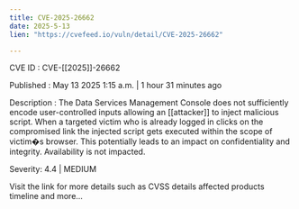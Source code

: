 ```yaml
---
title: CVE-2025-26662
date: 2025-5-13
lien: "https://cvefeed.io/vuln/detail/CVE-2025-26662"

---
```


CVE ID : CVE-[[2025]]-26662

Published :  May 13
2025
1:15 a.m. | 1 hour
31 minutes ago

Description : The Data Services Management Console does not sufficiently encode user-controlled inputs
allowing an [[attacker]] to inject malicious script. When a targeted victim
who is already logged in
clicks on the compromised link
the injected script gets executed within the scope of victim�s browser. This potentially leads to an impact on confidentiality and integrity. Availability is not impacted.

Severity: 4.4 | MEDIUM

Visit the link for more details
such as CVSS details
affected products
timeline
and more...
